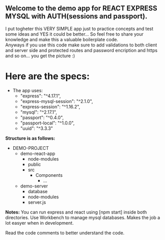 ## Welcome to the demo app for REACT EXPRESS MYSQL with AUTH(sessions and passport).

I put togheter this VERY SIMPLE app just to practice concepts and test some ideas and YES it could be better... So feel free to share your knowledge and make this a valuable boilerplate code.  
Anyways if you use this code make sure to add validations to both client and server side and protected routes and password encription and https and so on... you get the picture :)

# Here are the specs:


* The app uses: 
    * "express": "^4.17.1",
    * "express-mysql-session": "^2.1.0",
    * "express-session": "^1.16.2",
    * "mysql": "^2.17.1",
    * "passport": "^0.4.0",
    * "passport-local": "^1.0.0",
    * "uuid": "^3.3.3"

**Structure is as follows:**
* DEMO-PROJECT
   * demo-react-app 
       * node-modules
       * public
       * src
           * Components
               * ...
   * demo-server
       * database
       * node-modules
       * server.js


**Notes:**
You can run express and react using [npm start] inside both directories.
Use Workbench to manage mysql databases. Makes the job a lot easyer when in development.

Read the code comments to better understand the code.

